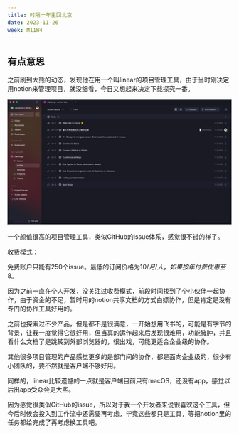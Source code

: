 ```yaml
---
title: 时隔十年重回北京
date: 2023-11-26
week: M11W4
---
```


## 有点意思

之前刷到大熊的动态，发现他在用一个叫linear的项目管理工具，由于当时刚决定用notion来管理项目，就没细看，今日又想起来决定下载探究一番。

![Alt text](./assets/m11w4-1.png)

一个颜值很高的项目管理工具，类似GitHub的issue体系，感觉很不错的样子。

收费模式：

免费账户只能有250个issue。最低的订阅价格为$10/月/人，如果按年付费优惠至$8。

因为之前一直在个人开发，没关注过收费模式，前段时间找到了个小伙伴一起协作，由于资金的不足，暂时用的notion共享文档的方式白嫖协作，但是肯定是没有专门的协作工具好用的。

之前也探索过不少产品，但是都不是很满意，一开始想用飞书的，可能是有字节的背景，让我一度觉得它很好用，但当真的运作起来后发现很难用，功能臃肿，并且看什么文档了是跳转到外部浏览器的，很出戏，可能更适合企业级的协作。

其他很多项目管理的产品感觉更多的是部门间的协作，都是面向企业级的，很少有小团队的，要不然就是客户端不够好用。

同样的，linear比较遗憾的一点就是客户端目前只有macOS，还没有app，感觉以后出app受众会更大些。

因为感觉很类似GitHub的issue，所以对于我一个开发者来说很喜欢这个工具，但今后时候会投入到工作流中还需要再考虑，毕竟这些都只是工具，等把notion里的任务都给完成了再考虑换工具吧。